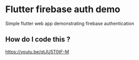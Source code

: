 # Flutter firebase auth demo

Simple flutter web app demonstrating firebase authentication

## How do I code this ?

https://youtu.be/qtJU5T0tF-M
